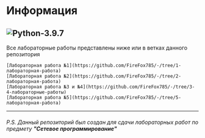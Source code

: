 # Информация

![Python-3.9.7](https://img.shields.io/badge/Python-v3.9.7-blue?style=for-the-badge) 
---
Все лабораторные работы представлены ниже или в ветках данного репозитория
```
[Лабораторная работа №1](https://github.com/FireFox785/-/tree/1-лабораторная-работа)
[Лабораторная работа №2](https://github.com/FireFox785/-/tree/2-лабораторная-работа)
[Лабораторная работа №3 и №4](https://github.com/FireFox785/-/tree/3-4-лабораторные-работы)
[Лабораторная работа №5](https://github.com/FireFox785/-/tree/5-лабораторная-работа)
```
---

###### P.S. Данный репозиторий был создан для сдачи лабораторных работ по предмету ***"Сетевое программирование"***
